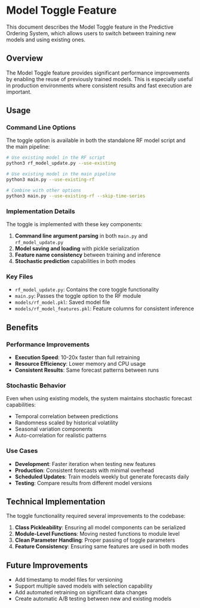 # Model Toggle Feature

This document describes the Model Toggle feature in the Predictive Ordering System, which allows users to switch between training new models and using existing ones.

## Overview

The Model Toggle feature provides significant performance improvements by enabling the reuse of previously trained models. This is especially useful in production environments where consistent results and fast execution are important.

## Usage

### Command Line Options

The toggle option is available in both the standalone RF model script and the main pipeline:

```bash
# Use existing model in the RF script
python3 rf_model_update.py --use-existing

# Use existing model in the main pipeline
python3 main.py --use-existing-rf

# Combine with other options
python3 main.py --use-existing-rf --skip-time-series
```

### Implementation Details

The toggle is implemented with these key components:

1. **Command line argument parsing** in both `main.py` and `rf_model_update.py`
2. **Model saving and loading** with pickle serialization
3. **Feature name consistency** between training and inference
4. **Stochastic prediction** capabilities in both modes

### Key Files

- `rf_model_update.py`: Contains the core toggle functionality
- `main.py`: Passes the toggle option to the RF module
- `models/rf_model.pkl`: Saved model file
- `models/rf_model_features.pkl`: Feature columns for consistent inference

## Benefits

### Performance Improvements

- **Execution Speed**: 10-20x faster than full retraining
- **Resource Efficiency**: Lower memory and CPU usage
- **Consistent Results**: Same forecast patterns between runs

### Stochastic Behavior

Even when using existing models, the system maintains stochastic forecast capabilities:

- Temporal correlation between predictions
- Randomness scaled by historical volatility
- Seasonal variation components
- Auto-correlation for realistic patterns

### Use Cases

- **Development**: Faster iteration when testing new features
- **Production**: Consistent forecasts with minimal overhead
- **Scheduled Updates**: Train models weekly but generate forecasts daily
- **Testing**: Compare results from different model versions

## Technical Implementation

The toggle functionality required several improvements to the codebase:

1. **Class Pickleability**: Ensuring all model components can be serialized
2. **Module-Level Functions**: Moving nested functions to module level
3. **Clean Parameter Handling**: Proper passing of toggle parameters
4. **Feature Consistency**: Ensuring same features are used in both modes

## Future Improvements

- Add timestamp to model files for versioning
- Support multiple saved models with selection capability
- Add automated retraining on significant data changes
- Create automatic A/B testing between new and existing models